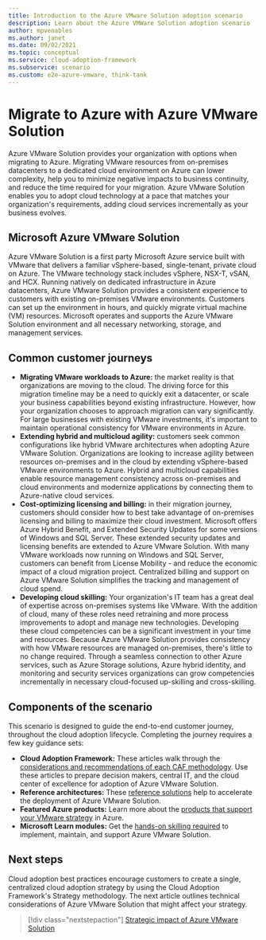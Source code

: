 ```yaml
---
title: Introduction to the Azure VMware Solution adoption scenario
description: Learn about the Azure VMWare Solution adoption scenario
author: mpvenables
ms.author: janet
ms.date: 09/02/2021
ms.topic: conceptual
ms.service: cloud-adoption-framework
ms.subservice: scenario
ms.custom: e2e-azure-vmware, think-tank
---
```


# Migrate to Azure with Azure VMware Solution

Azure VMware Solution provides your organization with options when migrating to Azure. Migrating VMware resources from on-premises datacenters to a dedicated cloud environment on Azure can lower complexity, help you to minimize negative impacts to business continuity, and reduce the time required for your migration. Azure VMware Solution enables you to adopt cloud technology at a pace that matches your organization's requirements, adding cloud services incrementally as your business evolves.

## Microsoft Azure VMware Solution

Azure VMware Solution is a first party Microsoft Azure service built with VMware that delivers a familiar vSphere-based, single-tenant, private cloud on Azure. The VMware technology stack includes vSphere, NSX-T, vSAN, and HCX. Running natively on dedicated infrastructure in Azure datacenters, Azure VMware Solution provides a consistent experience to customers with existing on-premises VMware environments. Customers can set up the environment in hours, and quickly migrate virtual machine (VM) resources. Microsoft operates and supports the Azure VMware Solution environment and all necessary networking, storage, and management services.

## Common customer journeys

- **Migrating VMware workloads to Azure:** the market reality is that organizations are moving to the cloud. The driving force for this migration timeline may be a need to quickly exit a datacenter, or scale your business capabilities beyond existing infrastructure. However, how your organization chooses to approach migration can vary significantly. For large businesses with existing VMware investments, it's important to maintain operational consistency for VMware environments in Azure.
- **Extending hybrid and multicloud agility:** customers seek common configurations like hybrid VMware architectures when adopting Azure VMware Solution. Organizations are looking to increase agility between resources on-premises and in the cloud by extending vSphere-based VMware environments to Azure. Hybrid and multicloud capabilities enable resource management consistency across on-premises and cloud environments and modernize applications by connecting them to Azure-native cloud services.
- **Cost-optimizing licensing and billing:** in their migration journey, customers should consider how to best take advantage of on-premises licensing and billing to maximize their cloud investment. Microsoft offers Azure Hybrid Benefit, and Extended Security Updates for some versions of Windows and SQL Server. These extended security updates and licensing benefits are extended to Azure VMware Solution. With many VMware workloads now running on Windows and SQL Server, customers can benefit from License Mobility - and reduce the economic impact of a cloud migration project. Centralized billing and support on Azure VMware Solution simplifies the tracking and management of cloud spend.
- **Developing cloud skilling:** Your organization's IT team has a great deal of expertise across on-premises systems like VMware. With the addition of cloud, many of these roles need retraining and more process improvements to adopt and manage new technologies. Developing these cloud competencies can be a significant investment in your time and resources. Because Azure VMware Solution provides consistency with how VMware resources are managed on-premises, there's little to no change required. Through a seamless connection to other Azure services, such as Azure Storage solutions, Azure hybrid identity, and monitoring and security services organizations can grow competencies incrementally in necessary cloud-focused up-skilling and cross-skilling.

## Components of the scenario

This scenario is designed to guide the end-to-end customer journey, throughout the cloud adoption lifecycle. Completing the journey requires a few key guidance sets:

- **Cloud Adoption Framework:** These articles walk through the [considerations and recommendations of each CAF methodology](/azure/cloud-adoption-framework/overview). Use these articles to prepare decision makers, central IT, and the cloud center of excellence for adoption of Azure VMware Solution.
- **Reference architectures:** These [reference solutions](/azure/architecture/browse/) help to accelerate the deployment of Azure VMware Solution.
- **Featured Azure products:** Learn more about the [products that support your VMware strategy](/azure/azure-vmware/integrate-azure-native-services) in Azure.
- **Microsoft Learn modules:** Get the [hands-on skilling required](/learn/paths/run-vmware-workloads-azure-vmware-solution/) to implement, maintain, and support Azure VMware Solution.

## Next steps

Cloud adoption best practices encourage customers to create a single, centralized cloud adoption strategy by using the Cloud Adoption Framework's Strategy methodology. The next article outlines technical considerations of Azure VMware Solution that might affect your strategy.

> [!div class="nextstepaction"]
> [Strategic impact of Azure VMware Solution](./strategy.md)

